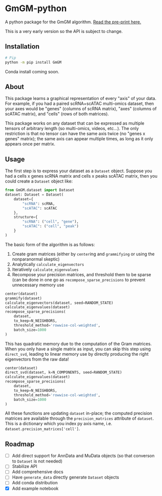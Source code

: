# GmGM-python
A python package for the GmGM algorithm.  [Read the pre-print here.](https://arxiv.org/abs/2211.02920)

This is a very early version so the API is subject to change.

## Installation

```bash
# Pip
python -m pip install GmGM
```

Conda install coming soon.

## About

This package learns a graphical representation of every "axis" of your data.  For example, if you had a paired scRNA+scATAC multi-omics dataset, then your axes would be "genes" (columns of scRNA matrix), "axes" (columns of scATAC matrix), and "cells" (rows of both matrices).

This package works on any dataset that can be expressed as multiple tensors of arbitrary length (so multi-omics, videos, etc...).  The only restriction is that no tensor can have the same axis twice (no "genes x genes" matrix); the same axis can appear multiple times, as long as it only appears once per matrix.

## Usage

The first step is to express your dataset as a `Dataset` object.  Suppose you had a cells x genes scRNA matrix and cells x peaks scATAC matrix, then you could create a `Dataset` object like:

```python
from GmGM.dataset import Dataset
dataset: Dataset = Dataset(
    dataset={
        "scRNA": scRNA,
        "scATAC": scATAC
    },
    structure={
        "scRNA": ("cell", "gene"),
        "scATAC": ("cell", "peak")
    }
)
```

The basic form of the algorithm is as follows:
1) Create gram matrices (either by `center`ing and `grammifying` or using the nonparanormal skeptic)
2) Analytically `calculate_eigenvectors`
3) Iteratively `calculate_eigenvalues`
4) Recompose your precision matrices, and threshold them to be sparse (can be done in one go as `recompose_sparse_precisions` to prevent unnecessary memory use

```python
center(dataset)
grammify(dataset)
calculate_eigenvectors(dataset, seed=RANDOM_STATE)
calculate_eigenvalues(dataset)
recompose_sparse_precisions(
    dataset,
    to_keep=N_NEIGHBORS,
    threshold_method='rowwise-col-weighted',
    batch_size=1000
)
```

This has quadratic memory due to the computation of the Gram matrices.  When you only have a single matrix as input, you can skip this step using `direct_svd`, leading to linear memory use by directly producing the right eigenvectors from the raw data!

```python
center(dataset)
direct_svd(dataset, k=N_COMPONENTS, seed=RANDOM_STATE)
calculate_eigenvalues(dataset)
recompose_sparse_precisions(
    dataset,
    to_keep=N_NEIGHBORS,
    threshold_method='rowwise-col-weighted',
    batch_size=1000
)
```

All these functions are updating `dataset` in-place; the computed precision matrices are available through the `precision_matrices` attribute of `dataset`.  This is a dictionary which you index py axis name, i.e. `dataset.precision_matrices['cell']`.

## Roadmap

- [ ] Add direct support for AnnData and MuData objects (so that converson to `Dataset` is not needed)
- [ ] Stabilize API
- [ ] Add comprehensive docs
- [ ] Have `generate_data` directly generate `Dataset` objects
- [ ] Add conda distribution
- [x] Add example notebook